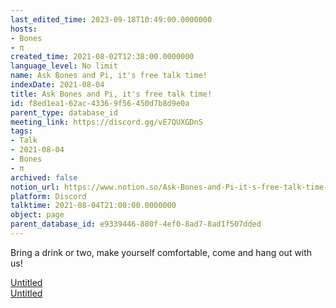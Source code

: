 ```yaml
---
last_edited_time: 2023-09-18T10:49:00.0000000
hosts:
- Bones
- π
created_time: 2021-08-02T12:38:00.0000000
language_level: No limit
name: Ask Bones and Pi, it's free talk time!
indexDate: 2021-08-04
title: Ask Bones and Pi, it's free talk time!
id: f8ed1ea1-62ac-4336-9f56-450d7b8d9e0a
parent_type: database_id
meeting_link: https://discord.gg/vE7QUXGDnS
tags:
- Talk
- 2021-08-04
- Bones
- π
archived: false
notion_url: https://www.notion.so/Ask-Bones-and-Pi-it-s-free-talk-time-f8ed1ea162ac43369f56450d7b8d9e0a
platform: Discord
talktime: 2021-08-04T21:00:00.0000000
object: page
parent_database_id: e9339446-880f-4ef0-8ad7-8ad1f507dded
---
```


Bring a drink or two, make yourself comfortable, come and hang out with us!

[Untitled](https://www.notion.so/12c4a9e645d54aefa860b5f927a0b220)   
[Untitled](https://www.notion.so/482e61b02b9c4456b2b4fe86bb7544c6)   








